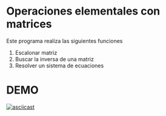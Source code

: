 # Operaciones elementales con matrices

Este programa realiza las siguientes funciones

1. Escalonar matriz
2. Buscar la inversa de una matriz
3. Resolver un sistema de ecuaciones

# DEMO

[![asciicast](https://asciinema.org/a/14.png)](https://asciinema.org/a/14)
